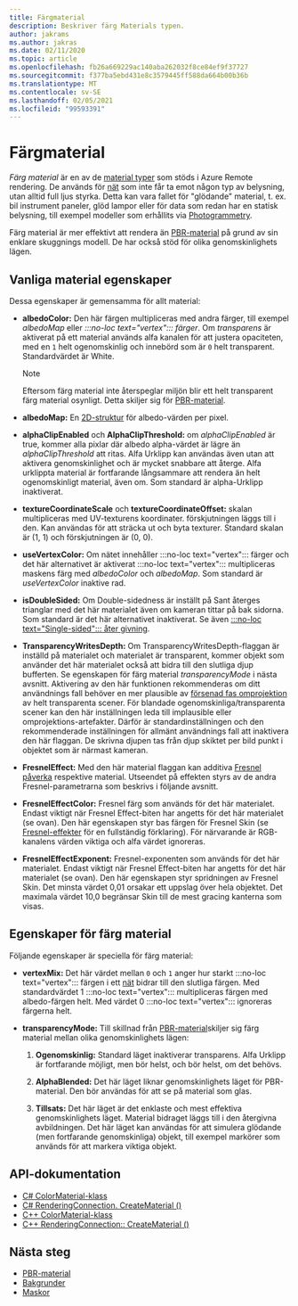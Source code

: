 ```yaml
---
title: Färgmaterial
description: Beskriver färg Materials typen.
author: jakrams
ms.author: jakras
ms.date: 02/11/2020
ms.topic: article
ms.openlocfilehash: fb26a669229ac140aba262032f8ce84ef9f37727
ms.sourcegitcommit: f377ba5ebd431e8c3579445ff588da664b00b36b
ms.translationtype: MT
ms.contentlocale: sv-SE
ms.lasthandoff: 02/05/2021
ms.locfileid: "99593391"
---
```

# <a name="color-materials"></a>Färgmaterial

*Färg material* är en av de [material typer](../../concepts/materials.md) som stöds i Azure Remote rendering. De används för [nät](../../concepts/meshes.md) som inte får ta emot någon typ av belysning, utan alltid full ljus styrka. Detta kan vara fallet för "glödande" material, t. ex. bil instrument paneler, glöd lampor eller för data som redan har en statisk belysning, till exempel modeller som erhållits via [Photogrammetry](https://en.wikipedia.org/wiki/Photogrammetry).

Färg material är mer effektivt att rendera än [PBR-material](pbr-materials.md) på grund av sin enklare skuggnings modell. De har också stöd för olika genomskinlighets lägen.

## <a name="common-material-properties"></a>Vanliga material egenskaper

Dessa egenskaper är gemensamma för allt material:

* **albedoColor:** Den här färgen multipliceras med andra färger, till exempel *albedoMap* eller *:::no-loc text="vertex"::: färger*. Om *transparens* är aktiverat på ett material används alfa kanalen för att justera opaciteten, med en `1` helt ogenomskinlig och innebörd som är `0` helt transparent. Standardvärdet är White.

  > [!NOTE]
  > Eftersom färg material inte återspeglar miljön blir ett helt transparent färg material osynligt. Detta skiljer sig för [PBR-material](pbr-materials.md).

* **albedoMap:** En [2D-struktur](../../concepts/textures.md) för albedo-värden per pixel.

* **alphaClipEnabled** och **AlphaClipThreshold:** om *alphaClipEnabled* är true, kommer alla pixlar där albedo alpha-värdet är lägre än *alphaClipThreshold* att ritas. Alfa Urklipp kan användas även utan att aktivera genomskinlighet och är mycket snabbare att återge. Alfa urklippta material är fortfarande långsammare att rendera än helt ogenomskinligt material, även om. Som standard är alpha-Urklipp inaktiverat.

* **textureCoordinateScale** och **textureCoordinateOffset:** skalan multipliceras med UV-texturens koordinater. förskjutningen läggs till i den. Kan användas för att sträcka ut och byta texturer. Standard skalan är (1, 1) och förskjutningen är (0, 0).

* **useVertexColor:** Om nätet innehåller :::no-loc text="vertex"::: färger och det här alternativet är aktiverat :::no-loc text="vertex"::: multipliceras maskens färg med *albedoColor* och *albedoMap*. Som standard är *useVertexColor* inaktive rad.

* **isDoubleSided:** Om Double-sidedness är inställt på Sant återges trianglar med det här materialet även om kameran tittar på bak sidorna. Som standard är det här alternativet inaktiverat. Se även [ :::no-loc text="Single-sided"::: åter givning](single-sided-rendering.md).

* **TransparencyWritesDepth:** Om TransparencyWritesDepth-flaggan är inställd på materialet och materialet är transparent, kommer objekt som använder det här materialet också att bidra till den slutliga djup bufferten. Se egenskapen för färg material *transparencyMode* i nästa avsnitt. Aktivering av den här funktionen rekommenderas om ditt användnings fall behöver en mer plausible av [försenad fas omprojektion](late-stage-reprojection.md) av helt transparenta scener. För blandade ogenomskinliga/transparenta scener kan den här inställningen leda till implausible eller omprojektions-artefakter. Därför är standardinställningen och den rekommenderade inställningen för allmänt användnings fall att inaktivera den här flaggan. De skrivna djupen tas från djup skiktet per bild punkt i objektet som är närmast kameran.

* **FresnelEffect:** Med den här material flaggan kan additiva [Fresnel påverka](../../overview/features/fresnel-effect.md) respektive material. Utseendet på effekten styrs av de andra Fresnel-parametrarna som beskrivs i följande avsnitt. 

* **FresnelEffectColor:** Fresnel färg som används för det här materialet. Endast viktigt när Fresnel Effect-biten har angetts för det här materialet (se ovan). Den här egenskapen styr bas färgen för Fresnel Skin (se [Fresnel-effekter](../../overview/features/fresnel-effect.md) för en fullständig förklaring). För närvarande är RGB-kanalens värden viktiga och alfa värdet ignoreras.

* **FresnelEffectExponent:** Fresnel-exponenten som används för det här materialet. Endast viktigt när Fresnel Effect-biten har angetts för det här materialet (se ovan). Den här egenskapen styr spridningen av Fresnel Skin. Det minsta värdet 0,01 orsakar ett uppslag över hela objektet. Det maximala värdet 10,0 begränsar Skin till de mest gracing kanterna som visas.

## <a name="color-material-properties"></a>Egenskaper för färg material

Följande egenskaper är speciella för färg material:

* **vertexMix:** Det här värdet mellan `0` och `1` anger hur starkt :::no-loc text="vertex"::: färgen i ett [nät](../../concepts/meshes.md) bidrar till den slutliga färgen. Med standardvärdet 1 :::no-loc text="vertex"::: multipliceras färgen med albedo-färgen helt. Med värdet 0 :::no-loc text="vertex"::: ignoreras färgerna helt.

* **transparencyMode:** Till skillnad från [PBR-material](pbr-materials.md)skiljer sig färg material mellan olika genomskinlighets lägen:

  1. **Ogenomskinlig:** Standard läget inaktiverar transparens. Alfa Urklipp är fortfarande möjligt, men bör helst, och bör helst, om det behövs.
  
  1. **AlphaBlended:** Det här läget liknar genomskinlighets läget för PBR-material. Den bör användas för att se på material som glas.

  1. **Tillsats:** Det här läget är det enklaste och mest effektiva genomskinlighets läget. Material bidraget läggs till i den återgivna avbildningen. Det här läget kan användas för att simulera glödande (men fortfarande genomskinliga) objekt, till exempel markörer som används för att markera viktiga objekt.

## <a name="api-documentation"></a>API-dokumentation

* [C# ColorMaterial-klass](/dotnet/api/microsoft.azure.remoterendering.colormaterial)
* [C# RenderingConnection. CreateMaterial ()](/dotnet/api/microsoft.azure.remoterendering.renderingconnection.creatematerial)
* [C++ ColorMaterial-klass](/cpp/api/remote-rendering/colormaterial)
* [C++ RenderingConnection:: CreateMaterial ()](/cpp/api/remote-rendering/renderingconnection#creatematerial)

## <a name="next-steps"></a>Nästa steg

* [PBR-material](pbr-materials.md)
* [Bakgrunder](../../concepts/textures.md)
* [Maskor](../../concepts/meshes.md)
